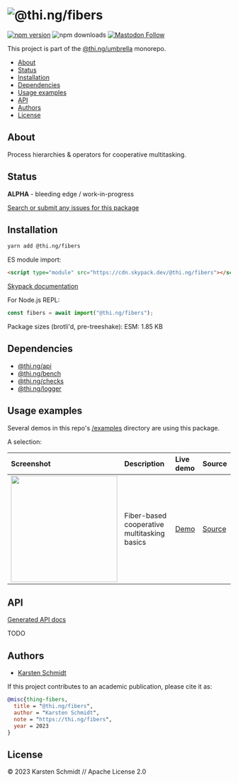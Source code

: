 <!-- This file is generated - DO NOT EDIT! -->

# ![@thi.ng/fibers](https://media.thi.ng/umbrella/banners-20220914/thing-fibers.svg?d08288cb)

[![npm version](https://img.shields.io/npm/v/@thi.ng/fibers.svg)](https://www.npmjs.com/package/@thi.ng/fibers)
![npm downloads](https://img.shields.io/npm/dm/@thi.ng/fibers.svg)
[![Mastodon Follow](https://img.shields.io/mastodon/follow/109331703950160316?domain=https%3A%2F%2Fmastodon.thi.ng&style=social)](https://mastodon.thi.ng/@toxi)

This project is part of the
[@thi.ng/umbrella](https://github.com/thi-ng/umbrella/) monorepo.

- [About](#about)
- [Status](#status)
- [Installation](#installation)
- [Dependencies](#dependencies)
- [Usage examples](#usage-examples)
- [API](#api)
- [Authors](#authors)
- [License](#license)

## About

Process hierarchies & operators for cooperative multitasking.

## Status

**ALPHA** - bleeding edge / work-in-progress

[Search or submit any issues for this package](https://github.com/thi-ng/umbrella/issues?q=%5Bfibers%5D+in%3Atitle)

## Installation

```bash
yarn add @thi.ng/fibers
```

ES module import:

```html
<script type="module" src="https://cdn.skypack.dev/@thi.ng/fibers"></script>
```

[Skypack documentation](https://docs.skypack.dev/)

For Node.js REPL:

```js
const fibers = await import("@thi.ng/fibers");
```

Package sizes (brotli'd, pre-treeshake): ESM: 1.85 KB

## Dependencies

- [@thi.ng/api](https://github.com/thi-ng/umbrella/tree/develop/packages/api)
- [@thi.ng/bench](https://github.com/thi-ng/umbrella/tree/develop/packages/bench)
- [@thi.ng/checks](https://github.com/thi-ng/umbrella/tree/develop/packages/checks)
- [@thi.ng/logger](https://github.com/thi-ng/umbrella/tree/develop/packages/logger)

## Usage examples

Several demos in this repo's
[/examples](https://github.com/thi-ng/umbrella/tree/develop/examples)
directory are using this package.

A selection:

| Screenshot                                                                                                          | Description                                 | Live demo                                          | Source                                                                          |
|:--------------------------------------------------------------------------------------------------------------------|:--------------------------------------------|:---------------------------------------------------|:--------------------------------------------------------------------------------|
| <img src="https://raw.githubusercontent.com/thi-ng/umbrella/develop/assets/examples/fiber-basics.png" width="240"/> | Fiber-based cooperative multitasking basics | [Demo](https://demo.thi.ng/umbrella/fiber-basics/) | [Source](https://github.com/thi-ng/umbrella/tree/develop/examples/fiber-basics) |

## API

[Generated API docs](https://docs.thi.ng/umbrella/fibers/)

TODO

## Authors

- [Karsten Schmidt](https://thi.ng)

If this project contributes to an academic publication, please cite it as:

```bibtex
@misc{thing-fibers,
  title = "@thi.ng/fibers",
  author = "Karsten Schmidt",
  note = "https://thi.ng/fibers",
  year = 2023
}
```

## License

&copy; 2023 Karsten Schmidt // Apache License 2.0
